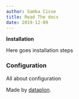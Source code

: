 ```yaml
---
author: Samba Cisse
title: Read The docs
date: 2019-12-09
---
```



**Installation**

Here goes installation steps

### Configuration

All about configuration

Made by [dataplon](https://github.com/devdata/).

